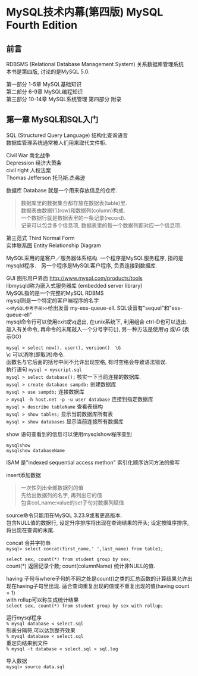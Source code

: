 

# MySQL技术内幕(第四版) MySQL Fourth Edition #


## 前言 ##
RDBSMS  (Relational Database Management System)  关系数据库管理系统  
本书是第四版, 讨论的是MySQL 5.0.  

第一部分  1-5章  MySQL基础知识  
第二部分  6-9章  MySQL编程知识  
第三部分  10-14章  MySQL系统管理
第四部分  附录  




## 第一章 MySQL和SQL入门 ##
SQL (Structured Query Language)  结构化查询语言  
数据库管理系统通常被人们用来取代文件柜.   

Civil War  南北战争  
Depression  经济大萧条  
civil right  人权法案  
Thomas Jefferson  托马斯.杰弗逊  

数据库  Database  就是一个用来存放信息的仓库.  
> 数据库里的数据集合都存放在数据表(table)里.  
> 数据表由数据行(row)和数据列(column)构成.  
> 一个数据行就是数据表里的一条记录(record).  
> 记录可以包含多个信息项, 数据表里的每一个数据列都对应一个信息项.  


第三范式  Third Normal Form  
实体联系图  Entity Relationship Diagram  

MySQL采用的是客户／服务器体系结构. 一个程序是MySQL服务程序, 指的是mysqld程序． 另一个程序是MySQL客户程序, 负责连接到数据库.  

GUI 图形用户界面  http://www.mysql.com/products/tools  
libmysqld称为嵌入式服务器库 (embedded server library)  
MySQL指的是一个完整的MySQL RDBMS  
mysql则是一个特定的客户端程序的名字  
`<<MySQL参考手册>>`给出发音 my-ess-queue-ell. SQL读音有"sequel"和"ess-queue-ell"  
mysql命令行可以使用exit或\q退出, 在unix系统下, 利用组合 ctrl-D也可以退出.  
敲入有关命令, 再命令的末尾敲入一个分号字符(;), 另一种方法是使用\g 或\G (表示GO)  

` mysql > select now(), user(), version()  \G `  
\c 可以消除(即取消)命令.  
函数名与它后面的括号中间不允许出现空格, 有时空格会导致语法错误.  
执行语句 ` mysql < myscript.sql `  
` mysql > select database(); `  核实一下当前连接的数据库.  
` mysql > create database sampdb; `  创建数据库  
` mysql > use sampdb; `  连接数据库  
` > mysql -h host.net -p -u user database `  连接到指定数据库  
` mysql > describe tableName `  查看表结构  
` mysql > show tables; `  显示当前数据库所有表  
` mysql > show databases `  显示当前连接所有数据库  

show 语句查看到的信息可以使用mysqlshow程序查到  
```
mysqlshow
mysqlshow databaseName

```

ISAM 是"indexed sequential access methon" 索引化顺序访问方法的缩写  

insert添加数据  
> 一次性列出全部数据列的值  
> 先给出数据列的名字, 再列出它的值  
> 包含col_name:value的set子句对数据列赋值  

source命令只能用在MySQL 3.23.9或者更高版本.  
包含NULL值的数据行, 设定升序排序将出现在查询结果的开头; 设定按降序排序, 将出现在查询的末尾.  


concat 合并字符串  
` mysql> select concat(first_name,' ',last_name) from table1; `  


` select sex, count(*) from student group by sex; `  
count(*)  返回记录个数; count(columnName)  统计非NULL的值.  

having 子句与where子句的不同之处是count()之类的汇总函数的计算结果允许出现在having子句里出现. 适合查询重复出现的值或不重复出现的值(having count = 1)  
with rollup可以称生成统计结果  
` select sex, count(*) from student group by sex with rollup; `  


运行mysql程序  
` % mysql database < select.sql `  
制表分隔符,可以达到整齐效果  
` % mysql database < select.sql `  
重定向结果到文件  
` % mysql -t database < select.sql > sql.log `


导入数据  
` mysql> source data.sql `








  




  





